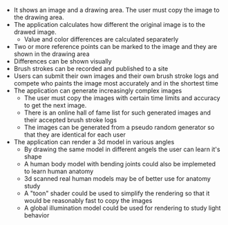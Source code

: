 * It shows an image and a drawing area. The user must copy the image to the drawing area.
* The application calculates how different the original image is to the drawed image.
	* Value and color differences are calculated separaterly
* Two or more reference points can be marked to the image and they are shown in the drawing area
* Differences can be shown visually
* Brush strokes can be recorded and published to a site
* Users can submit their own images and their own brush stroke logs and compete who paints the image most accurately and in the shortest time
* The application can generate increasingly complex images
	* The user must copy the images with certain time limits and accuracy to get the next image.
	* There is an online hall of fame list for such generated images and their accepted brush stroke logs
	* The images can be generated from a pseudo random generator so that they are identical for each user
* The application can render a 3d model in various angles
	* By drawing the same model in different angels the user can learn it's shape
	* A human body model with bending joints could also be implemeted to learn human anatomy
	* 3d scanned real human models may be of better use for anatomy study
	* A "toon" shader could be used to simplify the rendering so that it would be reasonably fast to copy the images
	* A global illumination model could be used for rendering to study light behavior

